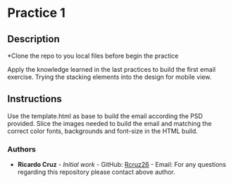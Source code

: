 # Practice 1

## Description

*Clone the repo to you local files before begin the practice

Apply the knowledge learned in the last practices to build the first email exercise. Trying the stacking elements into the design for mobile view.

## Instructions
Use the template.html as base to build the email according the PSD provided. Slice the images needed to build the email and matching the correct color fonts, backgrounds and font-size in the HTML build.

### Authors

-   **Ricardo Cruz** - _Initial work_ - GitHub: [Rcruz26](https://github.com/Rcruz26) - Email: 
    For any questions regarding this repository please contact above author.
